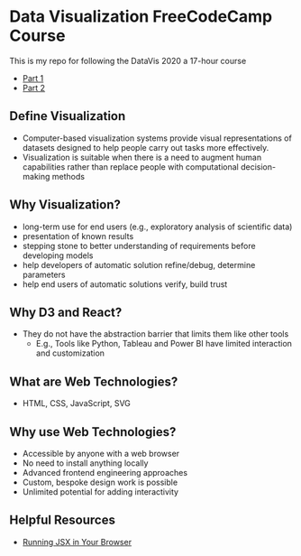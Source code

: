 # Data Visualization FreeCodeCamp Course

This is my repo for following the DataVis 2020 a 17-hour course

- [Part 1](https://www.youtube.com/watch?v=2LhoCfjm8R4)
- [Part 2](https://youtu.be/H2qPeJx1RDI)

## Define Visualization
- Computer-based visualization systems provide visual representations of datasets designed to help people carry out tasks more effectively.
- Visualization is suitable when there is a need to augment human capabilities rather than replace people with computational decision-making methods

## Why Visualization?
- long-term use for end users (e.g., exploratory analysis of scientific data)
- presentation of known results
- stepping stone to better understanding of requirements before developing models
- help developers of automatic solution refine/debug, determine parameters
- help end users of automatic solutions verify, build trust

## Why D3 and React?
- They do not have the abstraction barrier that limits them like other tools
    - E.g., Tools like Python, Tableau and Power BI have limited interaction and customization


## What are Web Technologies?
- HTML, CSS, JavaScript, SVG
## Why use Web Technologies?
- Accessible by anyone with a web browser
- No need to install anything locally
- Advanced frontend engineering approaches
- Custom, bespoke design work is possible
- Unlimited potential for adding interactivity



## Helpful Resources
- [Running JSX in Your Browser](https://dev.to/devalnor/running-jsx-in-your-browser-without-babel-1agc)